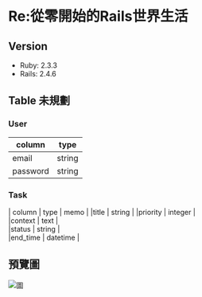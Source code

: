 # Re:從零開始的Rails世界生活

## Version
- Ruby: 2.3.3
- Rails: 2.4.6

## Table 未規劃
### User
| column | type |
|---|---|
|email|string|
|password|string|

### Task

| column | type | memo |
|title | string	|
|priority | integer |	
|context | text |	
|status	| string |	
|end_time |	datetime |	





## 預覽圖
![圖](https://i.imgur.com/4drxOZ9.png)

